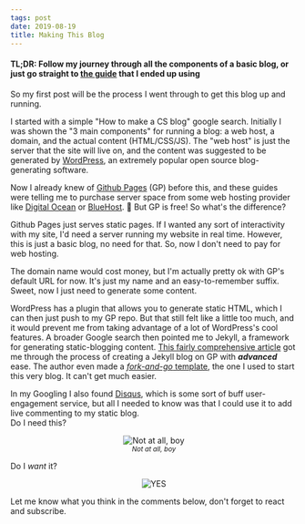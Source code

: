 ```yaml
---
tags: post
date: 2019-08-19
title: Making This Blog
---
```


#### TL;DR: Follow my journey through all the components of a basic blog, or just go straight to [the guide](https://www.smashingmagazine.com/2014/08/build-blog-jekyll-github-pages/ "This Guy'd") that I ended up using

So my first post will be the process I went through to get this blog up and running.

I started with a simple "How to make a CS blog" google search. Initially I was shown the "3 main components" for running a blog: a web host, a domain, and the actual content (HTML/CSS/JS). The "web host" is just the server that the site will live on, and the content was suggested to be generated by [WordPress](https://wordpress.com "WordPress's Homepage"), an extremely popular open source blog-generating software.

Now I already knew of [Github Pages](https://pages.github.com/ "Github Pages' Homepage") (GP) before this, and these guides were telling me to purchase server space from some web hosting provider like [Digital Ocean](https://www.digitalocean.com "Digital Ocean's Homepage") or [BlueHost](https://www.bluehost.com "Bluehost's Homepage"). :money_with_wings: But GP is free! So what's the difference?

Github Pages just serves static pages. If I wanted any sort of interactivity with my site, I'd need a server running my website in real time. However, this is just a basic blog, no need for that. So, now I don't need to pay for web hosting.

The domain name would cost money, but I'm actually pretty ok with GP's default URL for now. It's just my name and an easy-to-remember suffix. Sweet, now I just need to generate some content.

WordPress has a plugin that allows you to generate static HTML, which I can then just push to my GP repo. But that still felt like a little too much, and it would prevent me from taking advantage of a lot of WordPress's cool features. A broader Google search then pointed me to Jekyll, a framework for generating static-blogging content. [This fairly comprehensive article](https://www.smashingmagazine.com/2014/08/build-blog-jekyll-github-pages/ "A fairly comprehensive article about building a blog with Jekyll on GP") got me through the process of creating a Jekyll blog on GP with ***advanced*** ease. The author even made a [*fork-and-go* template](https://github.com/barryclark/jekyll-now "Descriptive Title :open_mouth:"), the one I used to start this very blog. It can't get much easier.

In my Googling I also found [Disqus](https://disqus.com "Disqus' Homepage"), which is some sort of buff user-engagement service, but all I needed to know was that I could use it to add live commenting to my static blog.  
Do I need this?  
<p align="center">
  <img src="https://media1.tenor.com/images/e27172b21e27e80eb48b54e0cddd166d/tenor.gif?itemid=14439448" alt="Not at all, boy">
  <br>
  <small><i>Not at all, boy</i></small>
</p>

Do I *want* it?  
<p align="center">
  <img src="https://media.giphy.com/media/f7G6Ke8vwoC7cR4Ug0/giphy.gif" alt="YES">
  <br>
</p>

Let me know what you think in the comments below, don't forget to react and subscribe.
